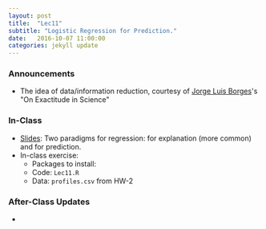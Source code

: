 ```yaml
---
layout: post
title:  "Lec11"
subtitle: "Logistic Regression for Prediction."
date:   2016-10-07 11:00:00
categories: jekyll update
---
```




### Announcements

* The idea of data/information reduction, courtesy of [Jorge Luis Borges](https://en.wikipedia.org/wiki/Jorge_Luis_Borges)'s "On Exactitude in Science" 


### In-Class

* <a href = "http://htmlpreview.github.io/?https://raw.githubusercontent.com/2016-09-Middlebury-Data-Science/Topics/master/Lec11%20Logistic%20Regression%20for%20Prediction/Lec11.html"
target = "_blank">Slides</a>: Two paradigms for regression: for explanation (more common) and for prediction.
* In-class exercise:
    + Packages to install:
    + Code: `Lec11.R`
    + Data: `profiles.csv` from HW-2


### After-Class Updates

* 

